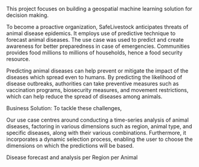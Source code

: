 This project focuses on building a geospatial machine learning solution for decision making. 

To become a proactive organization, SafeLivestock anticipates threats of animal disease epidemics. It employs use of predictive technique to forecast animal diseases. The use case was used to predict and create awareness for better preparedness in case of emergencies. Communities provides food millions to millions of households, hence a food security resource.

Predicting animal diseases can help prevent or mitigate the impact of the diseases which spread even to humans. By predicting the likelihood of disease outbreaks, authorities can take preventive measures such as vaccination programs, biosecurity measures, and movement restrictions, which can help reduce the spread of diseases among animals.

Business Solution: To tackle these challenges,

Our use case centres around conducting a time-series analysis of animal diseases, factoring in various dimensions such as region, animal type, and specific diseases, along with their various combinations. Furthermore, it incorporates a dynamic selection process, enabling the user to choose the dimensions on which the predictions will be based.

Disease forecast and analysis per Region per Animal
